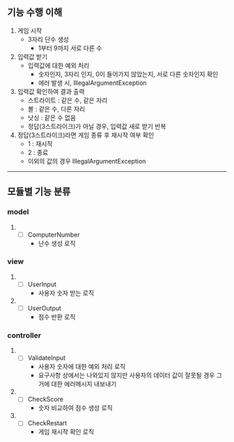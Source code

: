 ## 기능 수행 이해
1. 게임 시작
   - 3자리 단수 생성
     - 1부터 9까지 서로 다른 수
2. 입력값 받기
    - 입력값에 대한 예외 처리
      - 숫자인지, 3자리 인지, 0이 들어가지 않았는지, 서로 다른 숫자인지 확인
      - 에러 발생 시, IllegalArgumentException
3. 입력값 확인하여 결과 출력
   - 스트라이트 : 같은 수, 같은 자리
   - 볼 : 같은 수, 다른 자리
   - 낫싱 : 같은 수 없음
   - 정답(3스트라이크)가 아닐 경우, 입력값 새로 받기 반복
4. 정답(3스트라이크)라면 게임 종류 후 재시작 여부 확인
   - 1 : 재시작
   - 2 : 종료
   - 이외의 값의 경우 IllegalArgumentException
-------

## 모듈별 기능 분류 
### model
   1. -[ ] ComputerNumber
         - 난수 생성 로직
### view
   1. -[ ] UserInput
         - 사용자 숫자 받는 로직
   2. -[ ] UserOutput
         - 점수 반환 로직
### controller
   1. -[ ] ValidateInput
         - 사용자 숫자에 대한 예외 처리 로직
         - 요구사항 상에서는 나와있지 않지만 사용자의 데이터 값이 잘못될 경우 그거에 대한 에러메시지 내보내기
   2. -[ ] CheckScore
         - 숫자 비교하여 점수 생성 로직
   3. -[ ] CheckRestart
         - 게임 재시작 확인 로직